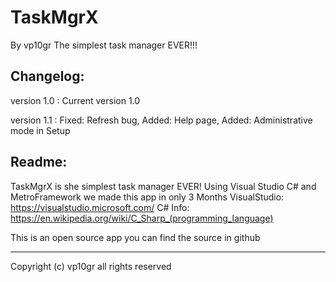 # TaskMgrX
By vp10gr
The simplest task manager EVER!!!

Changelog:
--------------------------------
version 1.0 :
Current version 1.0

version 1.1 :
Fixed: Refresh bug,
Added: Help page,
Added: Administrative mode in Setup

Readme:
--------------------------------

TaskMgrX is she simplest task manager EVER!
Using Visual Studio C# and MetroFramework we made this app in only 3 Months
VisualStudio: https://visualstudio.microsoft.com/
C# Info: https://en.wikipedia.org/wiki/C_Sharp_(programming_language)

This is an open source app you can find the source in github

-----------------

Copyright (c) vp10gr all rights reserved
